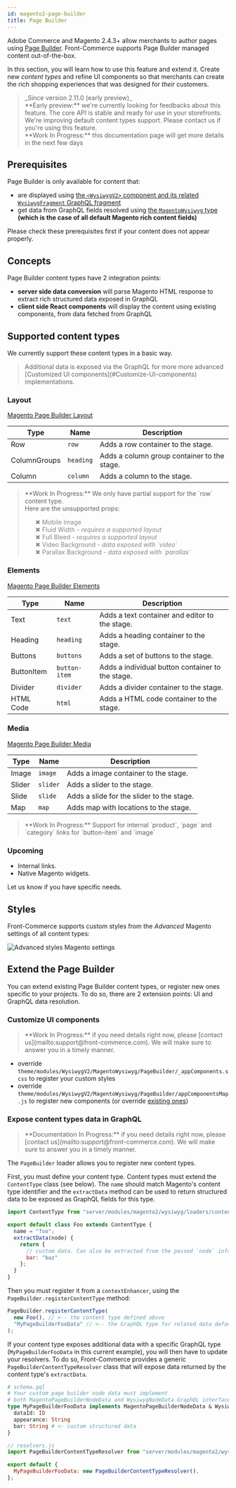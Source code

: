 ```yaml
---
id: magento2-page-builder
title: Page Builder
---
```


Adobe Commerce and Magento 2.4.3+ allow merchants to author pages using [Page Builder](https://magento.com/products/magento-commerce/page-builder). Front-Commerce supports Page Builder managed content out-of-the-box.

In this section, you will learn how to use this feature and extend it. Create new _content types_ and refine UI components so that merchants can create the rich shopping experiences that was designed for _their_ customers.

<blockquote class="feature--new">
_Since version 2.11.0 (early preview)_
<br>
**Early preview:** we're currently looking for feedbacks about this feature. The core API is stable and ready for use in your storefronts. We're improving default content types support. Please contact us if you're using this feature.
<br>
**Work In Progress:** this documentation page will get more details in the next few days
</blockquote>

## Prerequisites

Page Builder is only available for content that:

- are displayed using [the `<WysiwygV2>` component and its related `WysiwygFragment` GraphQL fragment](/docs/advanced/theme/wysiwyg.html#lt-WysiwygV2-gt-usage)
- get data from GraphQL fields resolved using [the `MagentoWysiwyg` type](/docs/advanced/theme/wysiwyg-platform.html#MagentoWysiwyg) **(which is the case of all default Magento rich content fields)**

Please check these prerequisites first if your content does not appear properly.

## Concepts

Page Builder content types have 2 integration points:

- **server side data conversion** will parse Magento HTML response to extract rich structured data exposed in GraphQL
- **client side React components** will display the content using existing components, from data fetched from GraphQL

## Supported content types

We currently support these content types in a basic way.

<blockquote class="info">
Additional data is exposed via the GraphQL for more more advanced [Customized UI components](#Customize-UI-components) implementations.
</blockquote>

### Layout

[Magento Page Builder Layout](https://docs.magento.com/user-guide/cms/page-builder-layout.html)

| Type         	| Name      	| Description                                 	|
|--------------	|-----------	|---------------------------------------------	|
| Row          	| `row`     	| Adds a row container to the stage.          	|
| ColumnGroups 	| `heading` 	| Adds a column group container to the stage. 	|
| Column       	| `column`  	| Adds a column  to the stage.                	|

<blockquote class="wip">
 **Work In Progress:** We only have partial support for the `row` content type. <br />
 Here are the unsupported props: 
  <ul style="list-style:none;margin-bottom:0;opacity:0.75;">
    <li>✖ Mobile Image</li>
    <li>✖ Fluid Width <i>- requires a supported layout</i></li>
    <li>✖ Full Bleed <i>- requires a supported layout</i></li>
    <li>✖ Video Background <i>- data exposed with `video`</i></li>
    <li style="margin-bottom:0;">✖ Parallax Background <i>- data exposed with `parallax`</i></li>
  </ul>
</blockquote> 

### Elements

[Magento Page Builder Elements](https://docs.magento.com/user-guide/cms/page-builder-elements.html)

| Type       	| Name          	| Description                                          	|
|------------	|---------------	|------------------------------------------------------	|
| Text        | `text`        	| Adds a text container and editor to the stage.       	|
| Heading    	| `heading`     	| Adds a heading container to the stage.               	|
| Buttons    	| `buttons`     	| Adds a set of buttons to the stage.                  	|
| ButtonItem 	| `button-item` 	| Adds a individual button container to the stage.     	|
| Divider    	| `divider`     	| Adds a divider container to the stage.               	|
| HTML Code  	| `html`        	| Adds a HTML code container to the stage.             	|


### Media

[Magento Page Builder Media](https://docs.magento.com/user-guide/cms/page-builder-media.html)

| Type   	| Name     	| Description                               	|
|--------	|----------	|-------------------------------------------	|
| Image  	| `image`  	| Adds a image container to the stage.      	|
| Slider 	| `slider` 	| Adds a slider to the stage.               	|
| Slide  	| `slide`  	| Adds a slide for the slider to the stage. 	|
| Map    	| `map`    	| Adds map with locations to the stage.     	|



<blockquote class="wip">
 **Work In Progress:** Support for internal `product`, `page` and `category` links for `button-item` and `image`
</blockquote> 

### Upcoming

- Internal links.
- Native Magento widgets.

Let us know if you have specific needs.

## Styles

Front-Commerce supports custom styles from the *Advanced* Magento settings of all content types:

![Advanced styles Magento settings](./assets/page-builder-advanced-styles.jpg)

## Extend the Page Builder

You can extend existing Page Builder content types, or register new ones specific to your projects. To do so, there are 2 extension points: UI and GraphQL data resolution.

### Customize UI components

<blockquote class="wip">
**Work In Progress:** if you need details right now, please <span class="intercom-launcher">[contact us](mailto:support@front-commerce.com)</span>. We will make sure to answer you in a timely manner.
</blockquote>

- override `theme/modules/WysiwygV2/MagentoWysiwyg/PageBuilder/_appComponents.scss` to register your custom styles
- override `theme/modules/WysiwygV2/MagentoWysiwyg/PageBuilder/appComponentsMap.js` to register new components (or override [existing ones](https://gitlab.com/front-commerce/front-commerce/blob/main/src/web/theme/modules/WysiwygV2/MagentoWysiwyg/PageBuilder/index.js))

<!-- Override GraphQL fragment too (not yet externalized in a specific fragment FC code) -->

### Expose content types data in GraphQL

<blockquote class="wip">
**Documentation In Progress:** if you need details right now, please <span class="intercom-launcher">[contact us](mailto:support@front-commerce.com)</span>. We will make sure to answer you in a timely manner.
</blockquote>

The `PageBuilder` loader allows you to register new content types.

First, you must define your content type. Content types must extend the `ContentType` class (see below). The `name` should match Magento's content type identifier and the `extractData` method can be used to return structured data to be exposed as GraphQL fields for this type.

```javascript
import ContentType from "server/modules/magento2/wysiwyg/loaders/content-types/ContentType";

export default class Foo extends ContentType {
  name = "foo";
  extractData(node) {
    return {
      // custom data. Can also be extracted from the passed `node` information
      bar: "baz"
    };
  }
}
```

Then you must register it from a `contextEnhancer`, using the `PageBuilder.registerContentType` method:

```javascript
PageBuilder.registerContentType(
  new Foo(), // <-- the content type defined above
  "MyPageBuilderFooData" // <-- the GraphQL type for related data default to MagentoPageBuilderDefaultData (if no additional data)
);
```

If your content type exposes additional data with a specific GraphQL type (`MyPageBuilderFooData` in this current example), you will then have to update your resolvers. To do so, Front-Commerce provides a generic `PageBuilderContentTypeResolver` class that will expose data returned by the content type's `extractData`.

```graphql
# schema.gql
# Your custom page builder node data must implement
# both MagentoPageBuilderNodeData and WysiwygNodeData GraphQL interfaces
type MyPageBuilderFooData implements MagentoPageBuilderNodeData & WysiwygNodeData {
  dataId: ID
  appearance: String
  bar: String # <- custom structured data
}
```

```javascript
// resolvers.js
import PageBuilderContentTypeResolver from "server/modules/magento2/wysiwyg/graphql/PageBuilderContentTypeResolver";

export default {
  MyPageBuilderFooData: new PageBuilderContentTypeResolver(),
};
```

<!-- TODO: document advanced usage of custom resolver -->
